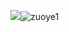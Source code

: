 ![](zuoyue1)![zuoye1](https://user-images.githubusercontent.com/82360305/115139203-3406cf00-a063-11eb-8d5a-042873ad8e5e.png)
